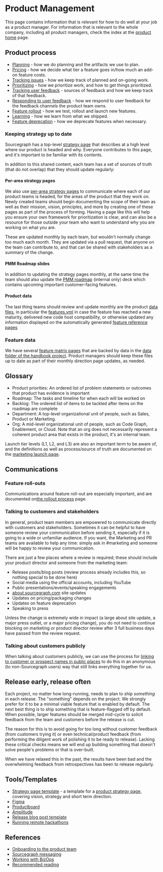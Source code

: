 # Product Management

This page contains information that is relevant for how to do well at your job as a product manager. For information that is relevant to the whole company, including all product managers, check the index at the [product home](../index.md) page.

## Product process

- [Planning](planning.md) - how we do planning and the artifacts we use to plan.
- [Pricing](pricing.md) - how we decide what tier a feature goes in/how much an add-on feature costs.
- [Tracking issues](../../engineering/tracking_issues.md) - how we keep track of planned and on-going work.
- [Prioritizing](prioritizing.md) - how we prioritize work, and how to get things prioritized.
- [Tracking user feedback](user_feedback.md) - sources of feedback and how we keep track of that feedback.
- [Responding to user feedback](responding_to_user_feedback.md) - how we respond to user feedback for the feedback channels the product team owns.
- [Feature rollout](rollout_process.md) - how we test, rollout and launch new features.
- [Learning](product_learning.md) - how we learn from what we shipped.
- [Feature deprecation](deprecation_process.md) - how we deprecate features when necessary.

### Keeping strategy up to date

Sourcegraph has a top-level [strategy page](../../company/strategy/index.md) that describes at a high level where our product is headed and why. Everyone contributes to this page, and it's important to be familiar with its contents.

In addition to this shared content, each team has a set of sources of truth (that do not overlap) that they should update regularly:

#### Per-area strategy pages

We also use [per-area strategy pages](../../company/strategy/index.md#per-area-strategy-pages) to communicate where each of our product teams is headed, for the areas of the product that they work on. Newly created teams should begin documenting the scope of their team as well as their mission, vision, principles, and more by creating one of these pages as part of the process of forming. Having a page like this will help you ensure your own framework for prioritization is clear, and can also be a resource for those outside your team who want to understand why you are working on what you are.

These are updated monthly by each team, but wouldn't normally change too much each month. They are updated via a pull request, that anyone on the team can contribute to, and that can be shared with stakeholders as a summary of the change.

#### PMM Roadmap slides

In addition to updating the strategy pages monthly, at the same time the team should also update the [PMM roadmap](https://docs.google.com/presentation/d/1o3R8WUIhzzRz0x5laTwVcizOzVWrMBe5MCAz74H45Ss/edit#slide=id.gf131fe1596_2_7) (internal only) deck which contains upcoming important customer-facing features.

#### Product data

The last thing teams should review and update monthly are the product [data files](https://github.com/sourcegraph/handbook/blob/main/data/), in particular the [features.yml](https://github.com/sourcegraph/handbook/blob/main/data/features.yml) in case the feature has reached a new maturity, delivered new code host compatibility, or otherwise updated any information displayed on the automatically generated [feature reference pages](../index.md#feature-reference)

### Feature data

We have several [feature matrix pages](../index.md#feature-reference) that are backed by data in the [data folder of the handbook project](https://github.com/sourcegraph/handbook). Product managers should keep these files up to date as part of their monthly direction page updates, as needed.

## Glossary

- Product priorities: An ordered list of problem statements or outcomes that product has evidence is important
- Roadmap: The tasks and timeline for when each will be worked on
- Backlog: The ordered list of items to be tackled after items on the roadmap are complete
- Department: A top-level organizational unit of people, such as Sales, Product or Marketing.
- Org: A mid-level organizational unit of people, such as Code Graph, Enablement, or Cloud. Note that an org does not necessarily represent a coherent product area that exists in the product, it's an internal team.

Launch tier levels (L1, L2, and L3) are also an important term to be aware of, and the definitions as well as process/source of truth are documented on the [marketing launch page](../../marketing/product-marketing/marketing_launch_tiers.md).

## Communications

### Feature roll-outs

Communications around feature roll-out are especially important, and are documented on[the rollout process](./rollout_process.md#communications) page.

### Talking to customers and stakeholders

In general, product team members are empowered to communicate directly with customers and stakeholders. Sometimes it can be helpful to have someone review your communication before sending it, especially if it is going to a wide or unfamiliar audience. If you want, the Marketing and PR teams are available to help any time: simply ask in #marketing and someone will be happy to review your communication.

There are just a few places where a review is required; these should include your product director and someone from the marketing team:

- Release posts/blog posts (review process already includes this, so nothing special to be done here)
- Social media using the official accounts, including YouTube
- Public presentations/events/speaking engagements
- [about.sourcegraph.com](https://about.sourcegraph.com) site updates
- Updates on pricing/packaging changes
- Updates on feature deprecation
- Speaking to press

Unless the change is extremely wide in impact (a large about site update, a major press outlet, or a major pricing change), you do not need to continue blocking on marketing or product director review after 3 full business days have passed from the review request.

### Talking about customers publicly

When talking about customers publicly, we can use the process for [linking to customer or prospect names in public places](../../bizops/customer_ops_tools.md#linking-to-customer-or-prospect-names-in-public-places) to do this in an anonymous (to non-Sourcegraph users) way that still links everything together for us.

## Release early, release often

Each project, no matter how long-running, needs to plan to ship _something_ in each release. The "something" depends on the project. We strongly prefer for it to be a minimal viable feature that is enabled by default. The next best thing is to ship something that is feature-flagged off by default. When possible, larger features should be merged mid-cycle to solicit feedback from the team and customers before the release is cut.

The reason for this is to avoid going for too long without customer feedback (from customers trying it) or even technical/product feedback (from performing the diligent work of polishing it to be ready to release). Lacking these critical checks means we will end up building something that doesn't solve people's problems or that is over-built.

When we have relaxed this in the past, the results have been bad and the overwhelming feedback from retrospectives has been to release regularly.

## Tools/Templates

- [Strategy page template](https://github.com/sourcegraph/about/blob/main/page_templates/strategy_template.md) - a template for a [product strategy page](../../company/strategy/index.md), covering vision, strategy and short term direction.
- [Figma](https://www.figma.com/files/team/438792081639669302/Sourcegraph)
- [Productboard](https://sourcegraph.productboard.com/)
- [Amplitude](../../bizops/amplitude.md)
- [Release blog post template](https://github.com/sourcegraph/about/blob/main/handbook/product/product_management/release_blog_post_template.md)
- [Running remote hackathons](../../company/remote/remote_hackathons.md#facilitating-a-remote-hackathon)

## References

- [Onboarding to the product team](../onboarding/index.md)
- [Sourcegraph messaging](../../marketing/messaging.md)
- [Working with BizOps](../../bizops/index.md#how-to-work-with-us)
- [Recommended reading](../onboarding/recommended_reading.md)
